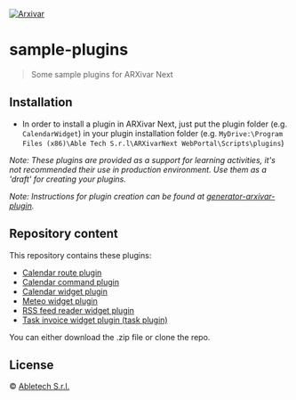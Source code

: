 [![Arxivar](http://www.arxivar.it/download/resources/loghi/Logo-ARXivar_orizzontale-nero.png)](http://www.arxivar.it/)
# sample-plugins

> Some sample plugins for ARXivar Next

## Installation

* In order to install a plugin in ARXivar Next, just put the plugin folder (e.g. `CalendarWidget`) in your plugin installation folder (e.g. `MyDrive:\Program Files (x86)\Able Tech S.r.l\ARXivarNext WebPortal\Scripts\plugins`)

_Note: These plugins are provided as a support for learning activities, it's not recommended their use in production environment. Use them as a 'draft' for creating your plugins._

_Note: Instructions for plugin creation can be found at [generator-arxivar-plugin](https://github.com/Arxivar/PluginGenerator/blob/master/README.md)._

## Repository content
This repository contains these plugins:
  - [Calendar route plugin](Calendar/README.md)
  - [Calendar command plugin](CalendarCommand/README.md)
  - [Calendar widget plugin](CalendarWidget/README.md)
  - [Meteo widget plugin](MeteoWidget/README.md)
  - [RSS feed reader widget plugin](RssFeedReader/README.md)
  - [Task invoice widget plugin (task plugin)](TaskInvoiceWidget/README.md)

You can either download the .zip file or clone the repo.

## License

 © [Abletech S.r.l.](http://www.arxivar.it/)
 
 
